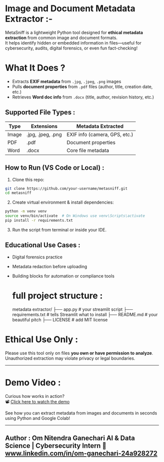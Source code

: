 # Image and Document Metadata Extractor :-

MetaSniff is a lightweight Python tool designed for **ethical metadata extraction** from common image and document formats.  
It helps identify hidden or embedded information in files—useful for cybersecurity, audits, digital forensics, or even fun fact-checking!

# What It Does ?

- Extracts **EXIF metadata** from `.jpg`, `.jpeg`, `.png` images
- Pulls **document properties** from `.pdf` files (author, title, creation date, etc.)
- Retrieves **Word doc info** from `.docx` (title, author, revision history, etc.)

##  Supported File Types :

| Type     | Extensions         | Metadata Extracted |
|----------|--------------------|---------------------|
| Image    | .jpg, .jpeg, .png  | EXIF info (camera, GPS, etc.) |
| PDF      | .pdf               | Document properties |
| Word     | .docx              | Core file metadata  |

##  How to Run (VS Code or Local) :

1. Clone this repo:
```bash
git clone https://github.com/your-username/metasniff.git
cd metasniff
```

2. Create virtual environment & install dependencies:
```bash
python -m venv venv
source venv/bin/activate  # On Windows use venv\Scripts\activate
pip install -r requirements.txt
```

3. Run the script from terminal or inside your IDE.

##  Educational Use Cases :

- Digital forensics practice  
- Metadata redaction before uploading   
- Building blocks for automation or compliance tools

  # full project structure :

  metadata extractor/
├── app.py                  # your streamlit script
├── requirements.txt        # tells Streamlit what to install
├── README.md               # your beautiful pitch
├── LICENSE                 # add MIT license 


# Ethical Use Only :

Please use this tool only on files **you own or have permission to analyze**. Unauthorized extraction may violate privacy or legal boundaries.

---

# Demo Video :

Curious how works in action?  
📽️ [Click here to watch the demo](https://drive.google.com/file/d/1BiYhHKzXBe8P4lt2dUAMIvwcaCa-oO7-/view?usp=drive_link)

See how you can extract metadata from images and documents in seconds using Python and Google Colab!

---

 Author :
Om Nitendra Ganechari
 AI & Data Science | Cybersecurity Intern
🔗 www.linkedin.com/in/om-ganechari-24a928272
--

